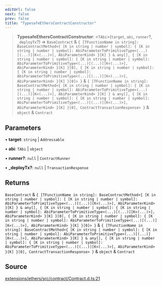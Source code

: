 ```yaml
---
editUrl: false
next: false
prev: false
title: "TypesafeEthersContractConstructor"
---
```


> **TypesafeEthersContractConstructor**: \<`TAbi`\>(`target`, `abi`, `runner`?, `_deployTx`?) => `BaseContract` & `{ [TFunctionName in string]: BaseContractMethod<{ [K in string | number | symbol]: { [K in string | number | symbol]: AbiParameterToPrimitiveType<(...)[(...)][K<(...)>], AbiParameterKind> }[K] } & any[], { [K in string | number | symbol]: { [K in string | number | symbol]: AbiParameterToPrimitiveType<(...)[(...)][K<(...)>], AbiParameterKind> }[K] }[0], { [K in string | number | symbol]: { [K in string | number | symbol]: AbiParameterToPrimitiveType<(...)[(...)][K<(...)>], AbiParameterKind> }[K] }[0]> }` & `{ [TFunctionName in string]: BaseContractMethod<{ [K in string | number | symbol]: { [K in string | number | symbol]: AbiParameterToPrimitiveType<(...)[(...)][K<(...)>], AbiParameterKind> }[K] } & any[], { [K in string | number | symbol]: { [K in string | number | symbol]: AbiParameterToPrimitiveType<(...)[(...)][K<(...)>], AbiParameterKind> }[K] }[0], ContractTransactionResponse> }` & `object` & `Contract`

## Parameters

• **target**: `string` \| `Addressable`

• **abi**: `TAbi` \| `object`

• **runner?**: `null` \| `ContractRunner`

• **\_deployTx?**: `null` \| `TransactionResponse`

## Returns

`BaseContract` & `{ [TFunctionName in string]: BaseContractMethod<{ [K in string | number | symbol]: { [K in string | number | symbol]: AbiParameterToPrimitiveType<(...)[(...)][K<(...)>], AbiParameterKind> }[K] } & any[], { [K in string | number | symbol]: { [K in string | number | symbol]: AbiParameterToPrimitiveType<(...)[(...)][K<(...)>], AbiParameterKind> }[K] }[0], { [K in string | number | symbol]: { [K in string | number | symbol]: AbiParameterToPrimitiveType<(...)[(...)][K<(...)>], AbiParameterKind> }[K] }[0]> }` & `{ [TFunctionName in string]: BaseContractMethod<{ [K in string | number | symbol]: { [K in string | number | symbol]: AbiParameterToPrimitiveType<(...)[(...)][K<(...)>], AbiParameterKind> }[K] } & any[], { [K in string | number | symbol]: { [K in string | number | symbol]: AbiParameterToPrimitiveType<(...)[(...)][K<(...)>], AbiParameterKind> }[K] }[0], ContractTransactionResponse> }` & `object` & `Contract`

## Source

[extensions/ethers/src/contract/Contract.d.ts:21](https://github.com/evmts/tevm-monorepo/blob/main/extensions/ethers/src/contract/Contract.d.ts#L21)
